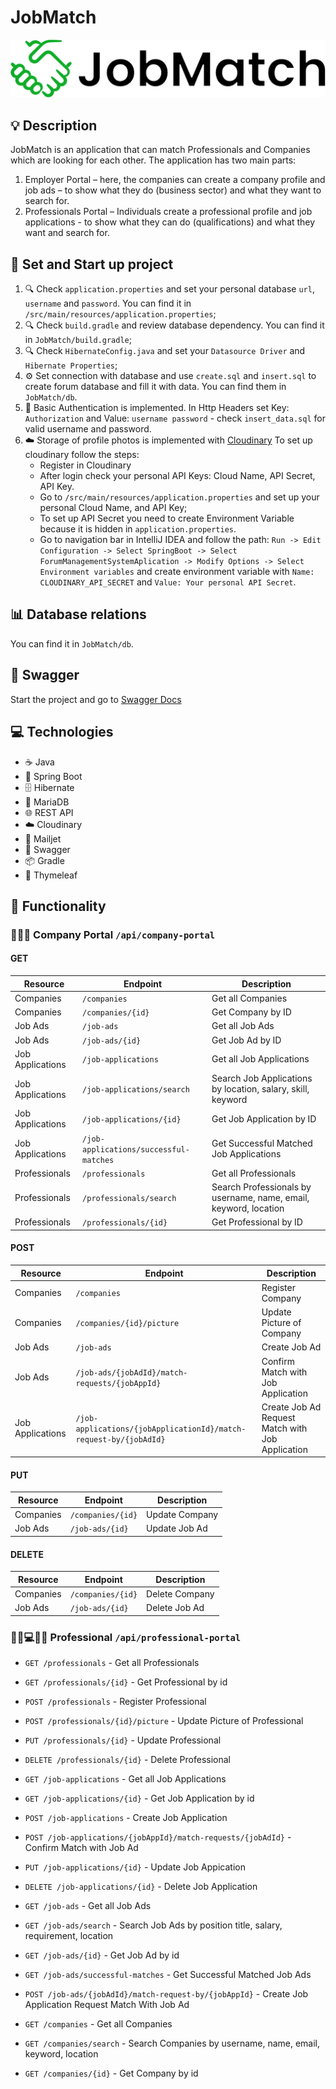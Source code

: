 # JobMatch 

![JobMatchLogo](JobMatch/src/main/resources/static/images/logo-jobMatch-for-Github.png)

## 💡 Description

JobMatch is an application that can match Professionals and Companies which are looking for each other.
The application has two main parts:
1. Employer Portal – here, the companies can create a company profile and job ads – to show what they do (business sector) and what they want to search for. 
2. Professionals Portal – Individuals create a professional profile and job applications - to show what they can do (qualifications) and what they want and search for.

## 🚀 Set and Start up project

1. 🔍 Check `application.properties` and set your personal database `url`, `username` and `password`. 
You can find it in `/src/main/resources/application.properties`;
2. 🔍 Check `build.gradle` and review database dependency.
You can find it in `JobMatch/build.gradle`;
3. 🔍 Check `HibernateConfig.java` and set your `Datasource Driver` and `Hibernate Properties`;
4. ⚙️ Set connection with database and use `create.sql` and `insert.sql` to create forum database and fill it with data.
You can find them in `JobMatch/db`.
5. 🔐 Basic Authentication is implemented. In Http Headers set Key: `Authorization` and Value: `username password` - check `insert_data.sql` for valid username and password.
6. ☁️ Storage of profile photos is implemented with [Cloudinary](https://cloudinary.com/) To set up cloudinary follow the steps:
   - Register in Cloudinary
   - After login check your personal API Keys: Cloud Name, API Secret, API Key.
   - Go to `/src/main/resources/application.properties` and set up your personal Cloud Name, and API Key;
   - To set up API Secret you need to create Environment Variable because it is hidden in `application.properties`.
   - Go to navigation bar in IntelliJ IDEA and follow the path: `Run -> Edit Configuration -> Select SpringBoot -> Select ForumManagementSystemAplication -> Modify Options -> Select Environment variables` and create environment variable with `Name: CLOUDINARY_API_SECRET` and `Value: Your personal API Secret`.
  
## 📊 Database relations
You can find it in `JobMatch/db`.

## 📜 Swagger
Start the project and go to [Swagger Docs](http://localhost:8080/swagger-ui/index.html)

## 💻 Technologies
* ☕️ Java
* 🌱 Spring Boot 
* 🗄️ Hibernate
* 💾 MariaDB
* 🌐 REST API
* ☁️ Cloudinary
* 📧 Mailjet
* 📜 Swagger
* 📦 Gradle
* 🍃 Thymeleaf
  
## 🔧 Functionality

### 🏢💼🌐 Company Portal `/api/company-portal`

#### GET
| Resource           | Endpoint                                              | Description                                         |
|--------------------|------------------------------------------------------|-----------------------------------------------------|
| Companies          | `/companies`                                         | Get all Companies                                   |
| Companies          | `/companies/{id}`                                    | Get Company by ID                                   |
| Job Ads            | `/job-ads`                                           | Get all Job Ads                                     |
| Job Ads            | `/job-ads/{id}`                                      | Get Job Ad by ID                                    |
| Job Applications   | `/job-applications`                                  | Get all Job Applications                            |
| Job Applications   | `/job-applications/search`                          | Search Job Applications by location, salary, skill, keyword |
| Job Applications   | `/job-applications/{id}`                            | Get Job Application by ID                           |
| Job Applications   | `/job-applications/successful-matches`              | Get Successful Matched Job Applications            |
| Professionals      | `/professionals`                                     | Get all Professionals                               |
| Professionals      | `/professionals/search`                             | Search Professionals by username, name, email, keyword, location |
| Professionals      | `/professionals/{id}`                               | Get Professional by ID                              |



#### POST
| Resource           | Endpoint                                              | Description                                         |
|--------------------|------------------------------------------------------|-----------------------------------------------------|
| Companies          | `/companies`                                         | Register Company                                    |
| Companies          | `/companies/{id}/picture`                            | Update Picture of Company                          |
| Job Ads            | `/job-ads`                                           | Create Job Ad                                       |
| Job Ads            | `/job-ads/{jobAdId}/match-requests/{jobAppId}`       | Confirm Match with Job Application                 |
| Job Applications   | `/job-applications/{jobApplicationId}/match-request-by/{jobAdId}` | Create Job Ad Request Match with Job Application  |



#### PUT
| Resource           | Endpoint                                              | Description                                         |
|--------------------|------------------------------------------------------|-----------------------------------------------------|
| Companies          | `/companies/{id}`                                    | Update Company                                      |
| Job Ads            | `/job-ads/{id}`                                      | Update Job Ad                                       |



#### DELETE
| Resource           | Endpoint                                              | Description                                         |
|--------------------|------------------------------------------------------|-----------------------------------------------------|
| Companies          | `/companies/{id}`                                    | Delete Company                                      |
| Job Ads            | `/job-ads/{id}`                                      | Delete Job Ad                                       |

### 👨‍💼💻👩‍💼 Professional  `/api/professional-portal`

* `GET /professionals`  - Get all Professionals
* `GET /professionals/{id}`  - Get Professional by id
* `POST /professionals`  - Register Professional 
* `POST /professionals/{id}/picture`  - Update Picture of Professional
* `PUT /professionals/{id}`  - Update Professional
* `DELETE /professionals/{id}`  - Delete Professional


* `GET /job-applications`  - Get all Job Applications
* `GET /job-applications/{id}`  - Get Job Application by id
* `POST /job-applications`  - Create Job Application 
* `POST /job-applications/{jobAppId}/match-requests/{jobAdId}`  - Confirm Match with Job Ad
* `PUT /job-applications/{id}`  - Update Job Appication
* `DELETE /job-applications/{id}`  - Delete Job Application


* `GET /job-ads`  - Get all Job Ads
* `GET /job-ads/search`  - Search Job Ads by position title, salary, requirement, location
* `GET /job-ads/{id}`  - Get Job Ad by id
* `GET /job-ads/successful-matches`  - Get Successful Matched Job Ads
* `POST /job-ads/{jobAdId}/match-request-by/{jobAppId}`  - Create Job Application Request Match With Job Ad


* `GET /companies`  - Get all Companies
* `GET /companies/search`  - Search Companies by username, name, email, keyword, location
* `GET /companies/{id}`  - Get Company by id


